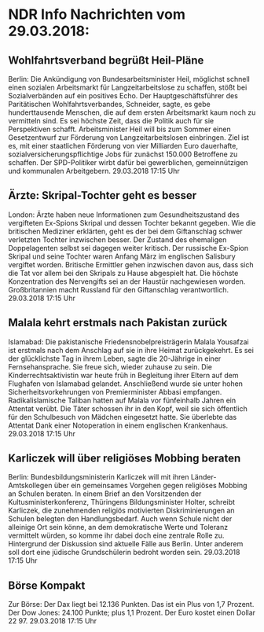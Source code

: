 # NDR Info Nachrichten vom 29.03.2018:


## Wohlfahrtsverband begrüßt Heil-Pläne
Berlin: Die Ankündigung von Bundesarbeitsminister Heil, möglichst schnell einen sozialen Arbeitsmarkt für Langzeitarbeitslose zu schaffen, stößt bei Sozialverbänden auf ein positives Echo. Der Hauptgeschäftsführer des Paritätischen Wohlfahrtsverbandes, Schneider, sagte, es gebe hunderttausende Menschen, die auf dem ersten Arbeitsmarkt kaum noch zu vermitteln sind. Es sei höchste Zeit, dass die Politik auch für sie Perspektiven schafft. Arbeitsminister Heil will bis zum Sommer einen Gesetzentwurf zur Förderung von Langzeitarbeitslosen einbringen. Ziel ist es, mit einer staatlichen Förderung von vier Milliarden Euro dauerhafte, sozialversicherungspflichtige Jobs für zunächst 150.000 Betroffene zu schaffen. Der SPD-Politiker wirbt dafür bei gewerblichen, gemeinnützigen und kommunalen Arbeitgebern. 29.03.2018 17:15 Uhr 

## Ärzte: Skripal-Tochter geht es besser
London:	Ärzte haben neue Informationen zum Gesundheitszustand des vergifteten Ex-Spions Skripal und dessen Tochter bekannt gegeben. Wie die britischen Mediziner erklärten, geht es der bei dem Giftanschlag schwer verletzten Tochter inzwischen besser. Der Zustand des ehemaligen Doppelagenten selbst sei dagegen weiter kritisch. Der russische Ex-Spion Skripal und seine Tochter waren Anfang März im englischen Salisbury vergiftet worden. Britische Ermittler gehen inzwischen davon aus, dass sich die Tat vor allem bei den Skripals zu Hause abgespielt hat. Die höchste Konzentration des Nervengifts sei an der Haustür nachgewiesen worden. Großbritannien macht Russland für den Giftanschlag verantwortlich. 29.03.2018 17:15 Uhr 

## Malala kehrt erstmals nach Pakistan zurück
Islamabad: Die pakistanische Friedensnobelpreisträgerin Malala Yousafzai ist erstmals nach dem Anschlag auf sie in ihre Heimat zurückgekehrt. Es sei der glücklichste Tag in ihrem Leben, sagte die 20-Jährige in einer Fernsehansprache. Sie freue sich, wieder zuhause zu sein. Die Kinderrechtsaktivistin war heute früh in Begleitung ihrer Eltern auf dem Flughafen von Islamabad gelandet. Anschließend wurde sie unter hohen Sicherheitsvorkehrungen von Premierminister Abbasi empfangen. Radikalislamische Taliban hatten auf Malala vor fünfeinhalb Jahren ein Attentat verübt. Die Täter schossen ihr in den Kopf, weil sie sich öffentlich für den Schulbesuch von Mädchen eingesetzt hatte. Sie überlebte das Attentat Dank einer Notoperation in einem englischen Krankenhaus. 29.03.2018 17:15 Uhr 

## Karliczek will über religiöses Mobbing beraten
Berlin: Bundesbildungsministerin Karliczek will mit ihren Länder-Amtskollegen über ein gemeinsames Vorgehen gegen religiöses Mobbing an Schulen beraten. In einem Brief an den Vorsitzenden der Kultusministerkonferenz, Thüringens Bildungsminister Holter, schreibt Karliczek, die zunehmenden religiös motivierten Diskriminierungen an Schulen belegten den Handlungsbedarf. Auch wenn Schule nicht der alleinige Ort sein könne, an dem demokratische Werte und Toleranz vermittelt würden, so komme ihr dabei doch eine zentrale Rolle zu. Hintergrund der Diskussion sind aktuelle Fälle aus Berlin. Unter anderem soll dort eine jüdische Grundschülerin bedroht worden sein. 29.03.2018 17:15 Uhr 

## Börse Kompakt
Zur Börse: Der Dax liegt bei 12.136 Punkten. Das ist ein Plus   von 1,7 Prozent. Der Dow Jones: 24.100 Punkte; plus 1,1 Prozent. Der Euro kostet einen Dollar 22 97. 29.03.2018 17:15 Uhr 
